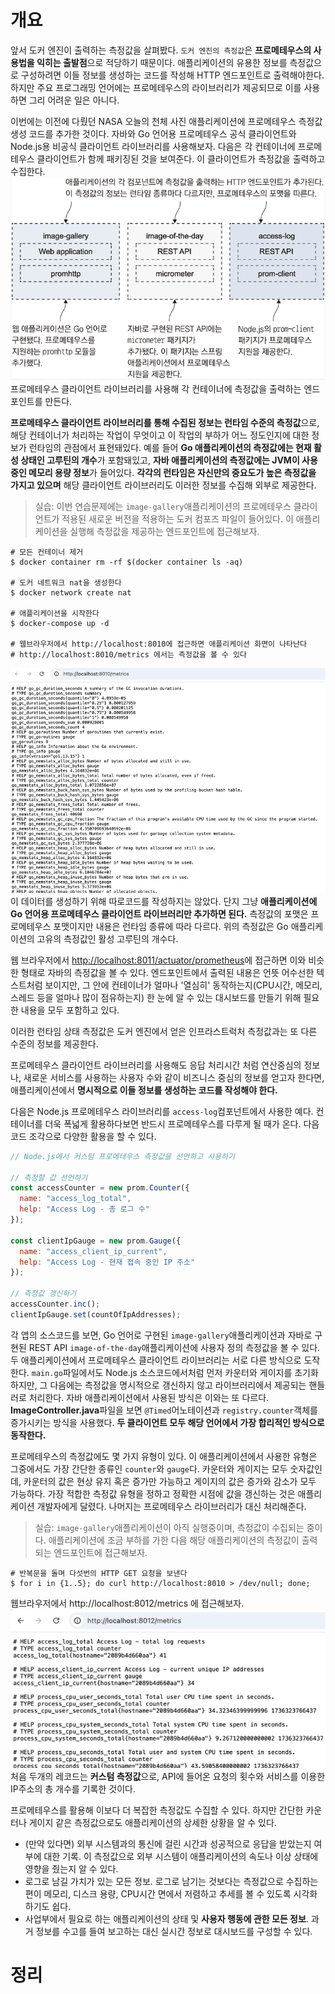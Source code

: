 <!-- Date: 2025-01-07 -->
<!-- Update Date: 2025-01-08 -->
<!-- File ID: 9b2cdfcd-acba-4be0-8c21-2c099963702e -->
<!-- Author: Seoyeon Jang -->

# 개요

앞서 도커 엔진이 출력하는 측정값을 살펴봤다.
`도커 엔진의 측정값`은 **프로메테우스의 사용법을 익히는 출발점**으로 적당하기 때문이다.
애플리케이션의 유용한 정보를 측정값으로 구성하려면 이들 정보를 생성하는 코드를 작성해 HTTP 엔드포인트로 출력해야한다.
하지만 주요 프로그래밍 언어에는 프로메테우스의 라이브러리가 제공되므로 이를 사용하면 그리 어려운 일은 아니다.

이번에는 이전에 다뤘던 NASA 오늘의 천체 사진 애플리케이션에 프로메테우스 측정값 생성 코드를 추가한 것이다.
자바와 Go 언어용 프로메테우스 공식 클라이언트와 Node.js용 비공식 클라이언트 라이브러리를 사용해보자.
다음은 각 컨테이너에 프로메테우스 클라이언트가 함께 패키징된 것을 보여준다. 이 클라이언트가 측정값을 출력하고 수집한다.
![](.애플리케이션의_측정값_출력하기_images/a3f7c5c0.png)
프로메테우스 클라이언트 라이브러리를 사용해 각 컨테이너에 측정값을 출력하는 엔드포인트를 만든다.

**프로메테우스 클라이언트 라이브러리를 통해 수집된 정보는 런타임 수준의 측정값**으로, 해당 컨테이너가 처리하는 작업이 무엇이고 이 작업의
부하가 어느 정도인지에 대한 정보가 런타임의 관점에서 표현돼있다. 예를 들어 **Go 애플리케이션의 측정값에는 현재 활성 상태인 고루틴의 개수**가 포함돼있고,
**자바 애플리케이션의 측정값에는 JVM이 사용중인 메모리 용량 정보**가 들어있다.
**각각의 런타임은 자신만의 중요도가 높은 측정값을 가지고 있으며** 해당 클라이언트 라이브러리도 이러한 정보를 수집해 외부로 제공한다.

> 실습: 이번 연습문제에는 `image-gallery`애플리케이션의 프로메테우스 클라이언트가 적용된
> 새로운 버전을 적용하는 도커 컴포즈 파일이 들어있다. 이 애플리케이션을 실행해 측정값을 제공하는
> 엔드포인트에 접근해보자.

```shell
# 모든 컨테이너 제거
$ docker container rm -rf $(docker container ls -aq)

# 도커 네트워크 nat을 생성한다
$ docker network create nat

# 애플리케이션을 시작한다
$ docker-compose up -d

# 웹브라우저에서 http://localhost:8010에 접근하면 애플리케이션 화면이 나타난다
# http://localhost:8010/metrics 에서는 측정값을 볼 수 있다
```

![](.애플리케이션의_측정값_출력하기_images/4c3ec57d.png)
이 데이터를 생성하기 위해 따로코드를 작성하지는 않았다. 단지 그냥 **애플리케이션에 Go 언어용 프로메테우스 클라이언트 라이브러리만 추가하면 된다.**
측정값의 포맷은 프로메테우스 포맷이지만 내용은 런타임 종류에 따라 다르다. 위의 측정값은 Go 애플리케이션의 고유의 측정값인
활성 고루틴의 개수다.

웹 브라우저에서 [http://localhost:8011/actuator/prometheus](http://localhost:8011/actuator/prometheus)에 접근하면
이와 비슷한 형태로 자바의 측정값을 볼 수 있다. 엔드포인트에서 출력된 내용은 언뜻 어수선한 텍스트처럼 보이지만,
그 안에 컨테이너가 얼마나 '열심히' 동작하는지(CPU시간, 메모리, 스레드 등을 얼마나 많이 점유하는지) 한 눈에 알 수 있는 대시보드를 만들기 위해
필요한 내용을 모두 포함하고 있다.

이러한 런타임 상태 측정값은 도커 엔진에서 얻은 인프라스트럭처 측정값과는 또 다른 수준의 정보를 제공한다.

프로메테우스 클라이언트 라이브러리를 사용해도 응답 처리시간 처럼 연산중심의 정보나, 새로운 서비스를 사용하는 사용자 수와 같이
비즈니스 중심의 정보를 얻고자 한다면, 애플리케이션에서 **명시적으로 이들 정보를 생성하는 코드를 작성해야 한다.**

다음은 Node.js 프로메테우스 라이브러리를 `access-log`컴포넌트에서 사용한 예다.
컨테이너를 더욱 폭넓게 활용하다보면 반드시 프로메테우스를 다루게 될 때가 온다. 다음 코드 조각으로 다양한 활용을 할 수 있다.

```javascript
// Node.js에서 커스텀 프로메테우스 측정값을 선언하고 사용하기

// 측정할 값 선언하기
const accessCounter = new prom.Counter({
  name: "access_log_total",
  help: "Access Log - 총 로그 수"
});

const clientIpGauge = new prom.Gauge({
  name: "access_client_ip_current",
  help: "Access Log - 현재 접속 중인 IP 주소"
});

// 측정값 갱신하기
accessCounter.inc();
clientIpGauge.set(countOfIpAddresses);
```

각 앱의 소스코드를 보면, Go 언어로 구현된 `image-gallery`애플리케이션과 자바로 구현된 REST API `image-of-the-day`애플리케이션에
사용자 정의 측정값을 볼 수 있다. 두 애플리케이션에서 프로메테우스 클라이언트 라이브러리는 서로 다른 방식으로 도작한다.
`main.go`파일에서도 Node.js 소스코드에서처럼 먼저 카운터와 게이지를 초기화하지만, 그 다음에는 측정값을 명시적으로 갱신하지 않고
라이브러리에서 제공되는 핸들러로 처리한다.
자바 애플리케이션에서 사용된 방식은 이와는 또 다르다.
**ImageController.java**파일을 보면 `@Timed`어노테이션과 `registry.counter`객체를 증가시키는 방식을 사용했다.
**두 클라이언트 모두 해당 언어에서 가장 합리적인 방식으로 동작한다.**

프로메테우스의 측정값에도 몇 가지 유형이 있다. 이 애플리케이션에서 사용한 유형은 그중에서도 가장 간단한 종류인 `counter`와 `gauge`다.
카운터와 게이지는 모두 숫자값인데, 카운터의 값은 현상 유지 혹은 증가만 가능하고 게이지의 값은 증가와 감소가 모두 가능하다.
가장 적합한 측정값 유형을 정하고 정확한 시점에 값을 갱신하는 것은 애플리케이션 개발자에게 달렸다. 나머지는 프로메테우스 라이브러리가 대신 처리해준다.

> 실습: `image-gallery`애플리케이션이 아직 실행중이며, 측정값이 수집되는 중이다.
> 애플리케이션에 조금 부하를 가한 다음 해당 애플리케이션의 측정값이 출력되는 엔드포인트에 접근해보자.

```shell
# 반복문을 돌며 다섯번의 HTTP GET 요청을 보낸다
$ for i in {1..5}; do curl http://localhost:8010 > /dev/null; done;
```

웹브라우저에서 http://localhost:8012/metrics 에 접근해보자.
![](.애플리케이션의_측정값_출력하기_images/48a13cef.png)
처음 두개의 레코드는 **커스텀 측정값**으로, API에 들어온 요청의 횟수와 서비스를 이용한 IP주소의 총 개수를 기록한 것이다.

프로메테우스를 활용해 이보다 더 복잡한 측정값도 수집할 수 있다. 하지만 간단한 카운터나 게이지 같은 측정값으로도 애플리케이션의 상세한 상황을 알 수 있다.

- (만약 있다면) 외부 시스템과의 통신에 걸린 시간과 성공적으로 응답을 받았는지 여부에 대한 기록. 이 측정값으로 외부 시스템이 애플리케이션의
  속도나 이상 상태에 영향을 줬는지 알 수 있다.
- 로그로 남길 가치가 있는 모든 정보. 로그로 남기는 것보다는 측정값으로 수집하는 편이 메모리, 디스크 용량, CPU시간 면에서 저렴하고 추세를 볼 수 있도록
  시각화하기도 쉽다.
- 사업부에서 필요로 하는 애플리케이션의 상태 및 **사용자 행동에 관한 모든 정보**. 과거 정보를 수고를 들여 보고하는 대신 실시간 정보로 대시보드를 구성할 수
    있다.



# 정리


